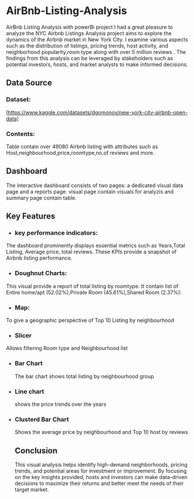 # AirBnb-Listing-Analysis
AirBnb Listing Analysis with powerBi project 
I had a great pleasure to analyze the NYC Airbnb Listings Analysis project aims to explore the dynamics of the Airbnb market in New York City. I  examine various aspects such as the distribution of listings, pricing trends, host activity, and neighborhood popularity,room type along with over 5 million reviews . The findings from this analysis can be leveraged by stakeholders such as potential investors, hosts, and market analysts to make informed decisions.

## Data Source
### Dataset:
[https://www.kaggle.com/datasets/dgomonov/new-york-city-airbnb-open-data]
### Contents: 
Table contain over 49080 Airbnb listing with attributes such as Host,neighbourhood,price,roomtype,no.of reviews and more.
## Dashboard
The interactive dashboard consists of two pages: a dedicated visual data page and a reports page. visual page contain visuals for analyzis and summary page contain table.

## Key Features

+ ### key performance indicators:
The dashboard prominently displays essential metrics such as Years,Total Listing, Average price, total reviews. These KPIs provide a snapshot of Airbnb listing performance.

+ ### Doughnut Charts:
This visual provide a report of total listing by roomtype. It contain list of Entire home/apt (52.02%),Private Room (45.61%),Shared Room (2.37%):

+ ### Map:
To give a geographic perspective of Top 10 Listing by neighbourhood
+  ### Slicer
  Allows filtering Room type and Neighbourhood list
+ ### Bar Chart
  The bar chart shows total listing by neighbourhood group 
+ ### Line chart
  shows the price trends over the years
+ ### Clusterd Bar Chart
  Shows the average price by neighbourhood and Top 10 host by reviews

  ## Conclusion
  This visual analysis helps identify high-demand neighborhoods, pricing trends, and potential areas for investment or improvement. By focusing on the key insights provided, hosts and investors can make data-driven decisions to maximize their returns and better meet the needs of their target market.
  

    




